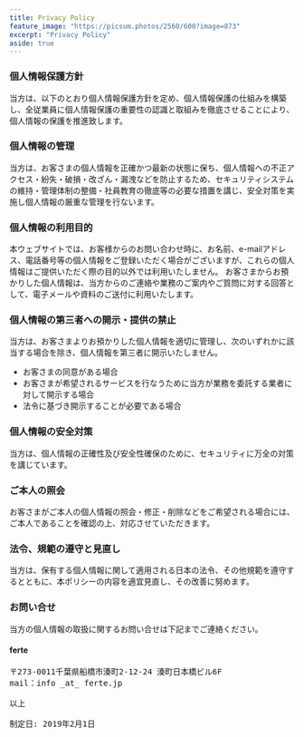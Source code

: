 ```yaml
---
title: Privacy Policy
feature_image: "https://picsum.photos/2560/600?image=873"
excerpt: "Privacy Policy"
aside: true
---
```


### 個人情報保護方針
当方は、以下のとおり個人情報保護方針を定め、個人情報保護の仕組みを構築し、全従業員に個人情報保護の重要性の認識と取組みを徹底させることにより、個人情報の保護を推進致します。

### 個人情報の管理
当方は、お客さまの個人情報を正確かつ最新の状態に保ち、個人情報への不正アクセス・紛失・破損・改ざん・漏洩などを防止するため、セキュリティシステムの維持・管理体制の整備・社員教育の徹底等の必要な措置を講じ、安全対策を実施し個人情報の厳重な管理を行ないます。

### 個人情報の利用目的
本ウェブサイトでは、お客様からのお問い合わせ時に、お名前、e-mailアドレス、電話番号等の個人情報をご登録いただく場合がございますが、これらの個人情報はご提供いただく際の目的以外では利用いたしません。
お客さまからお預かりした個人情報は、当方からのご連絡や業務のご案内やご質問に対する回答として、電子メールや資料のご送付に利用いたします。

### 個人情報の第三者への開示・提供の禁止
当方は、お客さまよりお預かりした個人情報を適切に管理し、次のいずれかに該当する場合を除き、個人情報を第三者に開示いたしません。
- お客さまの同意がある場合
- お客さまが希望されるサービスを行なうために当方が業務を委託する業者に対して開示する場合
- 法令に基づき開示することが必要である場合

### 個人情報の安全対策
当方は、個人情報の正確性及び安全性確保のために、セキュリティに万全の対策を講じています。

### ご本人の照会
お客さまがご本人の個人情報の照会・修正・削除などをご希望される場合には、ご本人であることを確認の上、対応させていただきます。

### 法令、規範の遵守と見直し
当方は、保有する個人情報に関して適用される日本の法令、その他規範を遵守するとともに、本ポリシーの内容を適宜見直し、その改善に努めます。

### お問い合せ
当方の個人情報の取扱に関するお問い合せは下記までご連絡ください。

#### ferte
<pre>
〒273-0011千葉県船橋市湊町2-12-24 湊町日本橋ビル6F
mail：info _at_ ferte.jp

以上

制定日: 2019年2月1日
</pre>